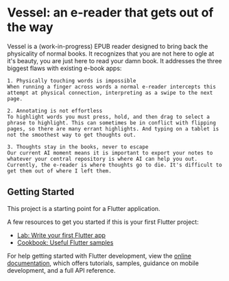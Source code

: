 # Vessel: an e-reader that gets out of the way
Vessel is a (work-in-progress) EPUB reader designed to bring back the physicality of normal books. It recognizes that you are not here to ogle at it's beauty, you are just here to read your damn book. It addresses the three biggest flaws with existing e-book apps: 
```
1. Physically touching words is impossible
When running a finger across words a normal e-reader intercepts this attempt at physical connection, interpreting as a swipe to the next page. 

2. Annotating is not effortless 
To highlight words you must press, hold, and then drag to select a phrase to highlight. This can sometimes be in conflict with flipping pages, so there are many errant highlights. And typing on a tablet is not the smoothest way to get thoughts out. 

3. Thoughts stay in the books, never to escape 
Our current AI moment means it is important to export your notes to whatever your central repository is where AI can help you out.  Currently, the e-reader is where thoughts go to die. It's difficult to  get them out of where I left them.
```

## Getting Started

This project is a starting point for a Flutter application.

A few resources to get you started if this is your first Flutter project:

- [Lab: Write your first Flutter app](https://docs.flutter.dev/get-started/codelab)
- [Cookbook: Useful Flutter samples](https://docs.flutter.dev/cookbook)

For help getting started with Flutter development, view the
[online documentation](https://docs.flutter.dev/), which offers tutorials,
samples, guidance on mobile development, and a full API reference.
